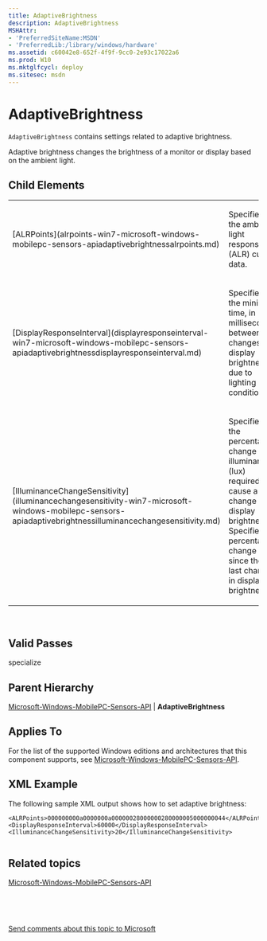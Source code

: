 ```yaml
---
title: AdaptiveBrightness
description: AdaptiveBrightness
MSHAttr:
- 'PreferredSiteName:MSDN'
- 'PreferredLib:/library/windows/hardware'
ms.assetid: c60042e8-652f-4f9f-9cc0-2e93c17022a6
ms.prod: W10
ms.mktglfcycl: deploy
ms.sitesec: msdn
---
```


# AdaptiveBrightness


`AdaptiveBrightness` contains settings related to adaptive brightness.

Adaptive brightness changes the brightness of a monitor or display based on the ambient light.

## Child Elements


<table>
<colgroup>
<col width="50%" />
<col width="50%" />
</colgroup>
<tbody>
<tr class="odd">
<td><p>[ALRPoints](alrpoints-win7-microsoft-windows-mobilepc-sensors-apiadaptivebrightnessalrpoints.md)</p></td>
<td><p>Specifies the ambient light response (ALR) curve data.</p></td>
</tr>
<tr class="even">
<td><p>[DisplayResponseInterval](displayresponseinterval-win7-microsoft-windows-mobilepc-sensors-apiadaptivebrightnessdisplayresponseinterval.md)</p></td>
<td><p>Specifies the minimum time, in milliseconds, between changes in display brightness due to lighting conditions.</p></td>
</tr>
<tr class="odd">
<td><p>[IlluminanceChangeSensitivity](illuminancechangesensitivity-win7-microsoft-windows-mobilepc-sensors-apiadaptivebrightnessilluminancechangesensitivity.md)</p></td>
<td><p>Specifies the percentage change in illuminance (lux) required to cause a change in display brightness. Specified in percentage change since the last change in display brightness.</p></td>
</tr>
</tbody>
</table>

 

## Valid Passes


specialize

## Parent Hierarchy


[Microsoft-Windows-MobilePC-Sensors-API](microsoft-windows-mobilepc-sensors-api-win7-microsoft-windows-mobilepc-sensors-api.md) | **AdaptiveBrightness**

## Applies To


For the list of the supported Windows editions and architectures that this component supports, see [Microsoft-Windows-MobilePC-Sensors-API](microsoft-windows-mobilepc-sensors-api-win7-microsoft-windows-mobilepc-sensors-api.md).

## XML Example


The following sample XML output shows how to set adaptive brightness:

``` syntax
<ALRPoints>000000000a0000000a00000028000000280000005000000044</ALRPoints>
<DisplayResponseInterval>60000</DisplayResponseInterval>
<IlluminanceChangeSensitivity>20</IlluminanceChangeSensitivity>
```

``` syntax
```

## Related topics


[Microsoft-Windows-MobilePC-Sensors-API](microsoft-windows-mobilepc-sensors-api-win7-microsoft-windows-mobilepc-sensors-api.md)

 

 

[Send comments about this topic to Microsoft](mailto:wsddocfb@microsoft.com?subject=Documentation%20feedback%20%5Bp_unattend\p_unattend%5D:%20AdaptiveBrightness%20%20RELEASE:%20%2810/3/2016%29&body=%0A%0APRIVACY%20STATEMENT%0A%0AWe%20use%20your%20feedback%20to%20improve%20the%20documentation.%20We%20don't%20use%20your%20email%20address%20for%20any%20other%20purpose,%20and%20we'll%20remove%20your%20email%20address%20from%20our%20system%20after%20the%20issue%20that%20you're%20reporting%20is%20fixed.%20While%20we're%20working%20to%20fix%20this%20issue,%20we%20might%20send%20you%20an%20email%20message%20to%20ask%20for%20more%20info.%20Later,%20we%20might%20also%20send%20you%20an%20email%20message%20to%20let%20you%20know%20that%20we've%20addressed%20your%20feedback.%0A%0AFor%20more%20info%20about%20Microsoft's%20privacy%20policy,%20see%20http://privacy.microsoft.com/default.aspx. "Send comments about this topic to Microsoft")





